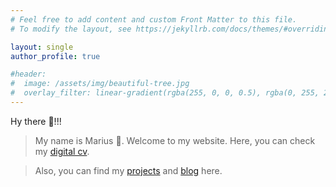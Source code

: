 ```yaml
---
# Feel free to add content and custom Front Matter to this file.
# To modify the layout, see https://jekyllrb.com/docs/themes/#overriding-theme-defaults

layout: single
author_profile: true

#header:
#  image: /assets/img/beautiful-tree.jpg
#  overlay_filter: linear-gradient(rgba(255, 0, 0, 0.5), rgba(0, 255, 255, 0.5))
---
```


Hy there 👋!!!

>My name is Marius 🤝. Welcome to my website.
Here, you can check my [digital cv](./cv).

>Also, you can find my [projects](./projects) and [blog](./blog) here.
